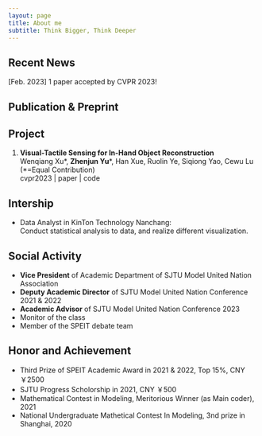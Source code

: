 ```yaml
---
layout: page
title: About me
subtitle: Think Bigger, Think Deeper
---
```


## Recent News
[Feb. 2023] 1 paper accepted by CVPR 2023!
## Publication & Preprint

## Project
1. **Visual-Tactile Sensing for In-Hand Object Reconstruction** \
   Wenqiang Xu\*, **Zhenjun Yu**\*, Han Xue, Ruolin Ye, Siqiong Yao, Cewu Lu (\*=Equal Contribution) \
   cvpr2023 | paper | code

## Intership
- Data Analyst in KinTon Technology Nanchang:\
  Conduct statistical analysis to data, and realize different visualization.

## Social Activity
- **Vice President** of Academic Department of SJTU Model United Nation Association
- **Deputy Academic Director** of SJTU Model United Nation Conference 2021 & 2022
- **Academic Advisor** of SJTU Model United Nation Conference 2023
- Monitor of the class
- Member of the SPEIT debate team

## Honor and Achievement
- Third Prize of SPEIT Academic Award in 2021 & 2022, Top 15%, CNY ￥2500
- SJTU Progress Scholorship in 2021, CNY ￥500
- Mathematical Contest in Modeling, Meritorious Winner (as Main coder), 2021
- National Undergraduate Mathetical Contest In Modeling, 3nd prize in Shanghai, 2020
